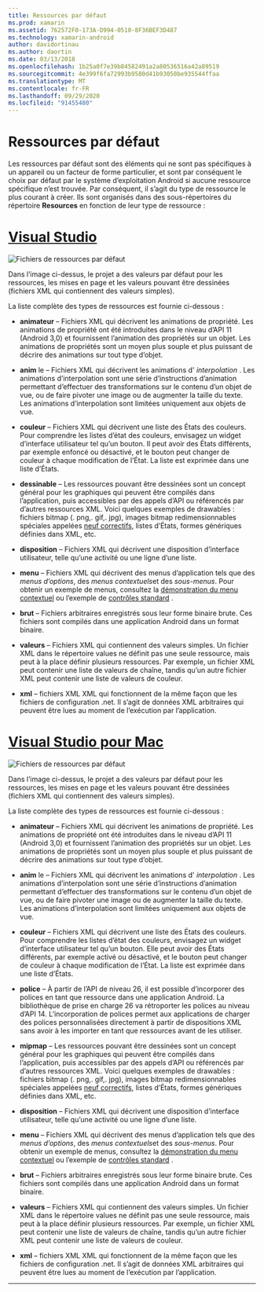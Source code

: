 ```yaml
---
title: Ressources par défaut
ms.prod: xamarin
ms.assetid: 762572F0-173A-D994-0510-8F36BEF3D487
ms.technology: xamarin-android
author: davidortinau
ms.author: daortin
ms.date: 03/13/2018
ms.openlocfilehash: 1b25a0f7e39b84582491a2a80536516a42a89519
ms.sourcegitcommit: 4e399f6fa72993b9580d41b93050be935544ffaa
ms.translationtype: MT
ms.contentlocale: fr-FR
ms.lasthandoff: 09/29/2020
ms.locfileid: "91455480"
---
```

# <a name="default-resources"></a>Ressources par défaut

Les ressources par défaut sont des éléments qui ne sont pas spécifiques à un appareil ou un facteur de forme particulier, et sont par conséquent le choix par défaut par le système d’exploitation Android si aucune ressource spécifique n’est trouvée. Par conséquent, il s’agit du type de ressource le plus courant à créer. Ils sont organisés dans des sous-répertoires du répertoire **Resources** en fonction de leur type de ressource :

# <a name="visual-studio"></a>[Visual Studio](#tab/windows)

![Fichiers de ressources par défaut](default-resources-images/01-resource-files-vs.png)

Dans l’image ci-dessus, le projet a des valeurs par défaut pour les ressources, les mises en page et les valeurs pouvant être dessinées (fichiers XML qui contiennent des valeurs simples).

La liste complète des types de ressources est fournie ci-dessous :

- **animateur** &ndash; Fichiers XML qui décrivent les animations de propriété.
   Les animations de propriété ont été introduites dans le niveau d’API 11 (Android 3,0) et fournissent l’animation des propriétés sur un objet. Les animations de propriétés sont un moyen plus souple et plus puissant de décrire des animations sur tout type d’objet.

- **anim** le &ndash; Fichiers XML qui décrivent les animations d' *interpolation* . Les animations d’interpolation sont une série d’instructions d’animation permettant d’effectuer des transformations sur le contenu d’un objet de vue, ou de faire pivoter une image ou de augmenter la taille du texte. Les animations d’interpolation sont limitées uniquement aux objets de vue.

- **couleur** &ndash; Fichiers XML qui décrivent une liste des États des couleurs. Pour comprendre les listes d’état des couleurs, envisagez un widget d’interface utilisateur tel qu’un bouton.
   Il peut avoir des États différents, par exemple enfoncé ou désactivé, et le bouton peut changer de couleur à chaque modification de l’État. La liste est exprimée dans une liste d’États.

- **dessinable** &ndash; Les ressources pouvant être dessinées sont un concept général pour les graphiques qui peuvent être compilés dans l’application, puis accessibles par des appels d’API ou référencés par d’autres ressources XML.
   Voici quelques exemples de drawables : fichiers bitmap (. png,. gif,. jpg), images bitmap redimensionnables spéciales appelées [neuf correctifs](https://developer.android.com/guide/topics/graphics/2d-graphics.html#nine-patch), listes d’États, formes génériques définies dans XML, etc.

- **disposition** &ndash; Fichiers XML qui décrivent une disposition d’interface utilisateur, telle qu’une activité ou une ligne d’une liste.

- **menu** &ndash; Fichiers XML qui décrivent des menus d’application tels que des *menus d’options*, des *menus contextuels*et des *sous-menus*. Pour obtenir un exemple de menus, consultez la [démonstration du menu contextuel](/samples/xamarin/monodroid-samples/popupmenudemo) ou l’exemple de [contrôles standard](/samples/xamarin/mobile-samples/standardcontrols/) .

- **brut** &ndash; Fichiers arbitraires enregistrés sous leur forme binaire brute. Ces fichiers sont compilés dans une application Android dans un format binaire.

- **valeurs** &ndash; Fichiers XML qui contiennent des valeurs simples. Un fichier XML dans le répertoire values ne définit pas une seule ressource, mais peut à la place définir plusieurs ressources. Par exemple, un fichier XML peut contenir une liste de valeurs de chaîne, tandis qu’un autre fichier XML peut contenir une liste de valeurs de couleur.

- **xml** &ndash; fichiers XML XML qui fonctionnent de la même façon que les fichiers de configuration .net. Il s’agit de données XML arbitraires qui peuvent être lues au moment de l’exécution par l’application.

# <a name="visual-studio-for-mac"></a>[Visual Studio pour Mac](#tab/macos)

![Fichiers de ressources par défaut](default-resources-images/01-resource-files-xs.png)

Dans l’image ci-dessus, le projet a des valeurs par défaut pour les ressources, les mises en page et les valeurs pouvant être dessinées (fichiers XML qui contiennent des valeurs simples).

La liste complète des types de ressources est fournie ci-dessous :

- **animateur** &ndash; Fichiers XML qui décrivent les animations de propriété.
   Les animations de propriété ont été introduites dans le niveau d’API 11 (Android 3,0) et fournissent l’animation des propriétés sur un objet. Les animations de propriétés sont un moyen plus souple et plus puissant de décrire des animations sur tout type d’objet.

- **anim** le &ndash; Fichiers XML qui décrivent les animations d' *interpolation* . Les animations d’interpolation sont une série d’instructions d’animation permettant d’effectuer des transformations sur le contenu d’un objet de vue, ou de faire pivoter une image ou de augmenter la taille du texte. Les animations d’interpolation sont limitées uniquement aux objets de vue.

- **couleur** &ndash; Fichiers XML qui décrivent une liste des États des couleurs. Pour comprendre les listes d’état des couleurs, envisagez un widget d’interface utilisateur tel qu’un bouton.
   Elle peut avoir des États différents, par exemple activé ou désactivé, et le bouton peut changer de couleur à chaque modification de l’État. La liste est exprimée dans une liste d’États.

- **police** &ndash; À partir de l’API de niveau 26, il est possible d’incorporer des polices en tant que ressource dans une application Android. La bibliothèque de prise en charge 26 va rétroporter les polices au niveau d’API 14. L’incorporation de polices permet aux applications de charger des polices personnalisées directement à partir de dispositions XML sans avoir à les importer en tant que ressources avant de les utiliser.

- **mipmap** &ndash; Les ressources pouvant être dessinées sont un concept général pour les graphiques qui peuvent être compilés dans l’application, puis accessibles par des appels d’API ou référencés par d’autres ressources XML.
   Voici quelques exemples de drawables : fichiers bitmap (. png,. gif,. jpg), images bitmap redimensionnables spéciales appelées [neuf correctifs](https://developer.android.com/guide/topics/graphics/2d-graphics.html#nine-patch), listes d’États, formes génériques définies dans XML, etc.

- **disposition** &ndash; Fichiers XML qui décrivent une disposition d’interface utilisateur, telle qu’une activité ou une ligne d’une liste.

- **menu** &ndash; Fichiers XML qui décrivent des menus d’application tels que des *menus d’options*, des *menus contextuels*et des *sous-menus*. Pour obtenir un exemple de menus, consultez la [démonstration du menu contextuel](/samples/xamarin/monodroid-samples/popupmenudemo) ou l’exemple de [contrôles standard](/samples/xamarin/mobile-samples/standardcontrols/) .

- **brut** &ndash; Fichiers arbitraires enregistrés sous leur forme binaire brute. Ces fichiers sont compilés dans une application Android dans un format binaire.

- **valeurs** &ndash; Fichiers XML qui contiennent des valeurs simples. Un fichier XML dans le répertoire values ne définit pas une seule ressource, mais peut à la place définir plusieurs ressources. Par exemple, un fichier XML peut contenir une liste de valeurs de chaîne, tandis qu’un autre fichier XML peut contenir une liste de valeurs de couleur.

- **xml** &ndash; fichiers XML XML qui fonctionnent de la même façon que les fichiers de configuration .net. Il s’agit de données XML arbitraires qui peuvent être lues au moment de l’exécution par l’application.

-----